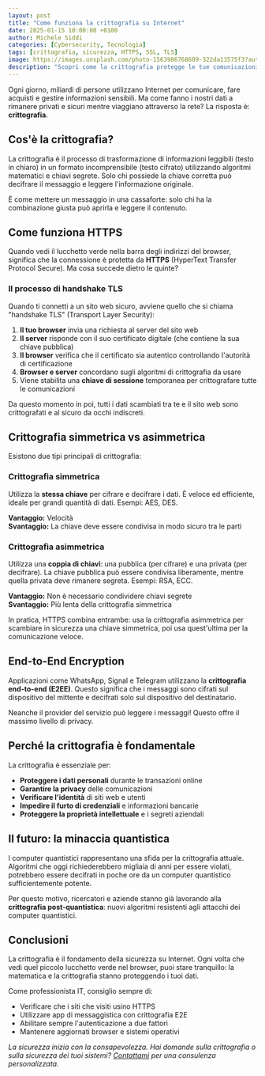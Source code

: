 ```yaml
---
layout: post
title: "Come funziona la crittografia su Internet"
date: 2025-01-15 10:00:00 +0100
author: Michele Siddi
categories: [Cybersecurity, Tecnologia]
tags: [crittografia, sicurezza, HTTPS, SSL, TLS]
image: https://images.unsplash.com/photo-1563986768609-322da13575f3?auto=format&fit=crop&w=1200&q=80
description: "Scopri come la crittografia protegge le tue comunicazioni online e garantisce la sicurezza delle transazioni su Internet."
---
```


Ogni giorno, miliardi di persone utilizzano Internet per comunicare, fare acquisti e gestire informazioni sensibili. Ma come fanno i nostri dati a rimanere privati e sicuri mentre viaggiano attraverso la rete? La risposta è: **crittografia**.

## Cos'è la crittografia?

La crittografia è il processo di trasformazione di informazioni leggibili (testo in chiaro) in un formato incomprensibile (testo cifrato) utilizzando algoritmi matematici e chiavi segrete. Solo chi possiede la chiave corretta può decifrare il messaggio e leggere l'informazione originale.

È come mettere un messaggio in una cassaforte: solo chi ha la combinazione giusta può aprirla e leggere il contenuto.

## Come funziona HTTPS

Quando vedi il lucchetto verde nella barra degli indirizzi del browser, significa che la connessione è protetta da **HTTPS** (HyperText Transfer Protocol Secure). Ma cosa succede dietro le quinte?

### Il processo di handshake TLS

Quando ti connetti a un sito web sicuro, avviene quello che si chiama "handshake TLS" (Transport Layer Security):

1. **Il tuo browser** invia una richiesta al server del sito web
2. **Il server** risponde con il suo certificato digitale (che contiene la sua chiave pubblica)
3. **Il browser** verifica che il certificato sia autentico controllando l'autorità di certificazione
4. **Browser e server** concordano sugli algoritmi di crittografia da usare
5. Viene stabilita una **chiave di sessione** temporanea per crittografare tutte le comunicazioni

Da questo momento in poi, tutti i dati scambiati tra te e il sito web sono crittografati e al sicuro da occhi indiscreti.

## Crittografia simmetrica vs asimmetrica

Esistono due tipi principali di crittografia:

### Crittografia simmetrica
Utilizza la **stessa chiave** per cifrare e decifrare i dati. È veloce ed efficiente, ideale per grandi quantità di dati. Esempi: AES, DES.

**Vantaggio:** Velocità  
**Svantaggio:** La chiave deve essere condivisa in modo sicuro tra le parti

### Crittografia asimmetrica
Utilizza una **coppia di chiavi**: una pubblica (per cifrare) e una privata (per decifrare). La chiave pubblica può essere condivisa liberamente, mentre quella privata deve rimanere segreta. Esempi: RSA, ECC.

**Vantaggio:** Non è necessario condividere chiavi segrete  
**Svantaggio:** Più lenta della crittografia simmetrica

In pratica, HTTPS combina entrambe: usa la crittografia asimmetrica per scambiare in sicurezza una chiave simmetrica, poi usa quest'ultima per la comunicazione veloce.

## End-to-End Encryption

Applicazioni come WhatsApp, Signal e Telegram utilizzano la **crittografia end-to-end (E2EE)**. Questo significa che i messaggi sono cifrati sul dispositivo del mittente e decifrati solo sul dispositivo del destinatario.

Neanche il provider del servizio può leggere i messaggi! Questo offre il massimo livello di privacy.

## Perché la crittografia è fondamentale

La crittografia è essenziale per:

- **Proteggere i dati personali** durante le transazioni online
- **Garantire la privacy** delle comunicazioni
- **Verificare l'identità** di siti web e utenti
- **Impedire il furto di credenziali** e informazioni bancarie
- **Proteggere la proprietà intellettuale** e i segreti aziendali

## Il futuro: la minaccia quantistica

I computer quantistici rappresentano una sfida per la crittografia attuale. Algoritmi che oggi richiederebbero migliaia di anni per essere violati, potrebbero essere decifrati in poche ore da un computer quantistico sufficientemente potente.

Per questo motivo, ricercatori e aziende stanno già lavorando alla **crittografia post-quantistica**: nuovi algoritmi resistenti agli attacchi dei computer quantistici.

## Conclusioni

La crittografia è il fondamento della sicurezza su Internet. Ogni volta che vedi quel piccolo lucchetto verde nel browser, puoi stare tranquillo: la matematica e la crittografia stanno proteggendo i tuoi dati.

Come professionista IT, consiglio sempre di:
- Verificare che i siti che visiti usino HTTPS
- Utilizzare app di messaggistica con crittografia E2E
- Abilitare sempre l'autenticazione a due fattori
- Mantenere aggiornati browser e sistemi operativi

*La sicurezza inizia con la consapevolezza. Hai domande sulla crittografia o sulla sicurezza dei tuoi sistemi? [Contattami](/michelesiddi/#contact) per una consulenza personalizzata.*
